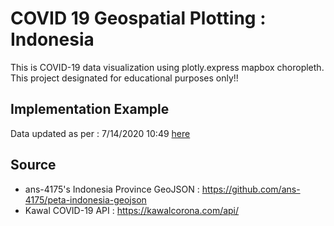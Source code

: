 # COVID 19 Geospatial Plotting : Indonesia
This is COVID-19 data visualization using plotly.express mapbox choropleth. This project designated for educational purposes only!!

## Implementation Example
Data updated as per : 7/14/2020 10:49 [here](https://deanarchy.github.io/temp-plot.html)

## Source
- ans-4175's Indonesia Province GeoJSON : https://github.com/ans-4175/peta-indonesia-geojson
- Kawal COVID-19 API : https://kawalcorona.com/api/
